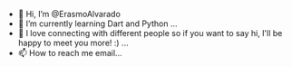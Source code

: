- 👋 Hi, I’m @ErasmoAlvarado
- 🌱 I’m currently learning Dart and Python ...
- 💞️ I love connecting with different people so if you want to say hi, I'll be happy to meet you more! :) ...
- 📫 How to reach me email...

<!---
ErasmoAlvarado/ErasmoAlvarado is a ✨ special ✨ repository because its `README.md` (this file) appears on your GitHub profile.
You can click the Preview link to take a look at your changes.
--->
